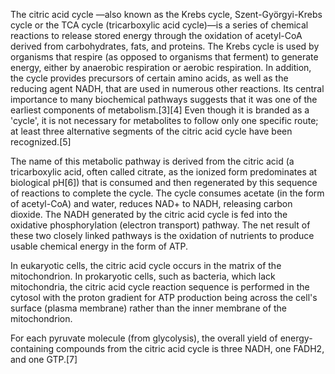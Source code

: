 The citric acid cycle —also known as the Krebs cycle, Szent-Györgyi-Krebs cycle or the TCA cycle (tricarboxylic acid cycle)—is a series of chemical reactions to release stored energy through the oxidation of acetyl-CoA derived from carbohydrates, fats, and proteins. The Krebs cycle is used by organisms that respire (as opposed to organisms that ferment) to generate energy, either by anaerobic respiration or aerobic respiration. In addition, the cycle provides precursors of certain amino acids, as well as the reducing agent NADH, that are used in numerous other reactions. Its central importance to many biochemical pathways suggests that it was one of the earliest components of metabolism.[3][4] Even though it is branded as a 'cycle', it is not necessary for metabolites to follow only one specific route; at least three alternative segments of the citric acid cycle have been recognized.[5]

The name of this metabolic pathway is derived from the citric acid (a tricarboxylic acid, often called citrate, as the ionized form predominates at biological pH[6]) that is consumed and then regenerated by this sequence of reactions to complete the cycle. The cycle consumes acetate (in the form of acetyl-CoA) and water, reduces NAD+ to NADH, releasing carbon dioxide. The NADH generated by the citric acid cycle is fed into the oxidative phosphorylation (electron transport) pathway. The net result of these two closely linked pathways is the oxidation of nutrients to produce usable chemical energy in the form of ATP.

In eukaryotic cells, the citric acid cycle occurs in the matrix of the mitochondrion. In prokaryotic cells, such as bacteria, which lack mitochondria, the citric acid cycle reaction sequence is performed in the cytosol with the proton gradient for ATP production being across the cell's surface (plasma membrane) rather than the inner membrane of the mitochondrion.

For each pyruvate molecule (from glycolysis), the overall yield of energy-containing compounds from the citric acid cycle is three NADH, one FADH2, and one GTP.[7]